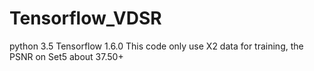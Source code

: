 # Tensorflow_VDSR
python 3.5
Tensorflow 1.6.0
This code only use X2 data for training, the PSNR on Set5 about 37.50+
